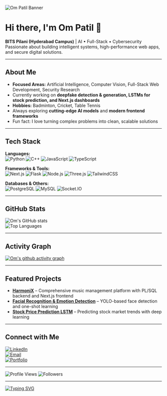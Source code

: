 <!-- Banner -->
![Om Patil Banner](https://i.ibb.co/3S0xq6x/github-banner.png) <!-- Replace with your own banner -->

# Hi there, I'm Om Patil 👋
**BITS Pilani (Hyderabad Campus)** | AI • Full-Stack • Cybersecurity  
Passionate about building intelligent systems, high-performance web apps, and secure digital solutions.

---

## About Me
- **Focused Areas:** Artificial Intelligence, Computer Vision, Full-Stack Web Development, Security Research
- Currently working on **deepfake detection & generation, LSTMs for stock prediction, and Next.js dashboards**
- **Hobbies:** Badminton, Cricket, Table Tennis  
- Always exploring **cutting-edge AI models** and **modern frontend frameworks**
- Fun fact: I love turning complex problems into clean, scalable solutions

---

## Tech Stack
**Languages:**  
![Python](https://img.shields.io/badge/Python-3776AB?style=for-the-badge&logo=python&logoColor=white)
![C++](https://img.shields.io/badge/C++-00599C?style=for-the-badge&logo=cplusplus&logoColor=white)
![JavaScript](https://img.shields.io/badge/JavaScript-F7DF1E?style=for-the-badge&logo=javascript&logoColor=black)
![TypeScript](https://img.shields.io/badge/TypeScript-3178C6?style=for-the-badge&logo=typescript&logoColor=white)

**Frameworks & Tools:**  
![Next.js](https://img.shields.io/badge/Next.js-000000?style=for-the-badge&logo=nextdotjs&logoColor=white)
![Flask](https://img.shields.io/badge/Flask-000000?style=for-the-badge&logo=flask&logoColor=white)
![Node.js](https://img.shields.io/badge/Node.js-339933?style=for-the-badge&logo=node.js&logoColor=white)
![Three.js](https://img.shields.io/badge/Three.js-000000?style=for-the-badge&logo=threedotjs&logoColor=white)
![TailwindCSS](https://img.shields.io/badge/Tailwind_CSS-06B6D4?style=for-the-badge&logo=tailwindcss&logoColor=white)

**Databases & Others:**  
![PostgreSQL](https://img.shields.io/badge/PostgreSQL-4169E1?style=for-the-badge&logo=postgresql&logoColor=white)
![MySQL](https://img.shields.io/badge/MySQL-005C84?style=for-the-badge&logo=mysql&logoColor=white)
![Socket.IO](https://img.shields.io/badge/Socket.IO-010101?style=for-the-badge&logo=socketdotio&logoColor=white)

---

## GitHub Stats
![Om's GitHub stats](https://github-readme-stats.vercel.app/api?username=OP22007&show_icons=true&theme=radical)  
![Top Languages](https://github-readme-stats.vercel.app/api/top-langs/?username=OP22007&layout=compact&theme=radical)

---

## Activity Graph
[![Om's github activity graph](https://github-readme-activity-graph.vercel.app/graph?username=OP22007&theme=react-dark)](https://github.com/ashutosh00710/github-readme-activity-graph)

---

## Featured Projects
- **[HarmoniX](https://github.com/OP22007/HarmoniX)** – Comprehensive music management platform with PL/SQL backend and Next.js frontend
- **[Facial Recognition & Emotion Detection](https://github.com/OP22007/facerec-emotion)** – YOLO-based face detection and one-shot learning
- **[Stock Price Prediction LSTM](https://github.com/OP22007/stock-lstm)** – Predicting stock market trends with deep learning

---

## Connect with Me
[![LinkedIn](https://img.shields.io/badge/LinkedIn-blue?logo=linkedin&logoColor=white)](https://linkedin.com/in/ompatil001)  
[![Email](https://img.shields.io/badge/Email-D14836?logo=gmail&logoColor=white)](mailto:omp.omtech@gmail.com)  
[![Portfolio](https://img.shields.io/badge/Portfolio-000?logo=firefox&logoColor=white)](https://ompatil1.vercel.app)

---

![Profile Views](https://komarev.com/ghpvc/?username=OP22007&color=blue)
![Followers](https://img.shields.io/github/followers/OP22007?label=Followers&style=social)

---

[![Typing SVG](https://readme-typing-svg.herokuapp.com?color=%23F7F7F7&lines=AI+Engineer;Full-Stack+Developer;Cybersecurity+Learner;Always+Learning)](https://git.io/typing-svg)
